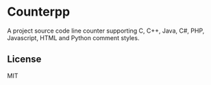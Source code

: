 Counterpp
====
A project source code line counter supporting C, C++, Java, C#,  PHP, Javascript, HTML and Python comment styles.


## License
MIT
